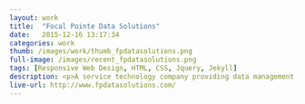 ```yaml
---
layout: work
title:  "Focal Pointe Data Solutions"
date:   2015-12-16 13:17:34
categories: work
thumb: /images/work/thumb_fpdatasolutions.png
full-image: /images/recent_fpdatasolutions.png
tags: [Responsive Web Design, HTML, CSS, Jquery, Jekyll]
description: <p>A service technology company providing data management, analytics and business intelligence solutions for hospital pharmacies.</p><p>The client requested a Front End solution for a static website buildout. Design comps were provided and the site was delivered using the Jekyll static site generator.</p>
live-url: http://www.fpdatasolutions.com/
---
```

 